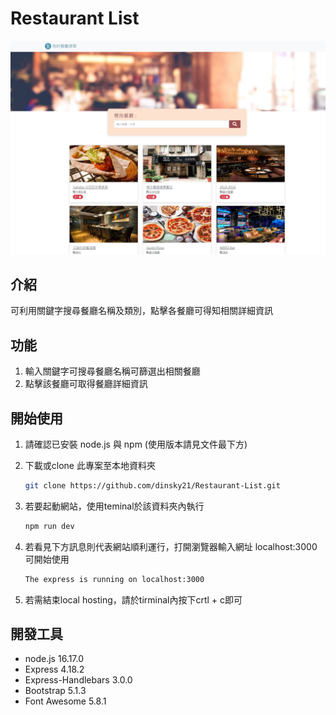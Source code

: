 # Restaurant List
![餐廳清單](img/screen_shot.JPG)
## 介紹
可利用關鍵字搜尋餐廳名稱及類別，點擊各餐廳可得知相關詳細資訊
## 功能
1. 輸入關鍵字可搜尋餐廳名稱可篩選出相關餐廳
2. 點擊該餐廳可取得餐廳詳細資訊
## 開始使用
1. 請確認已安裝 node.js 與 npm (使用版本請見文件最下方)
2. 下載或clone 此專案至本地資料夾
    ```bash
   git clone https://github.com/dinsky21/Restaurant-List.git
   ```
3. 若要起動網站，使用teminal於該資料夾內執行

   ```bash
   npm run dev
   ```

4. 若看見下方訊息則代表網站順利運行，打開瀏覽器輸入網址 localhost:3000 可開始使用

   ```bash
   The express is running on localhost:3000
   ```
5. 若需結束local hosting，請於tirminal內按下crtl + c即可
     

## 開發工具
- node.js 16.17.0
- Express 4.18.2
- Express-Handlebars 3.0.0
- Bootstrap 5.1.3
- Font Awesome 5.8.1
